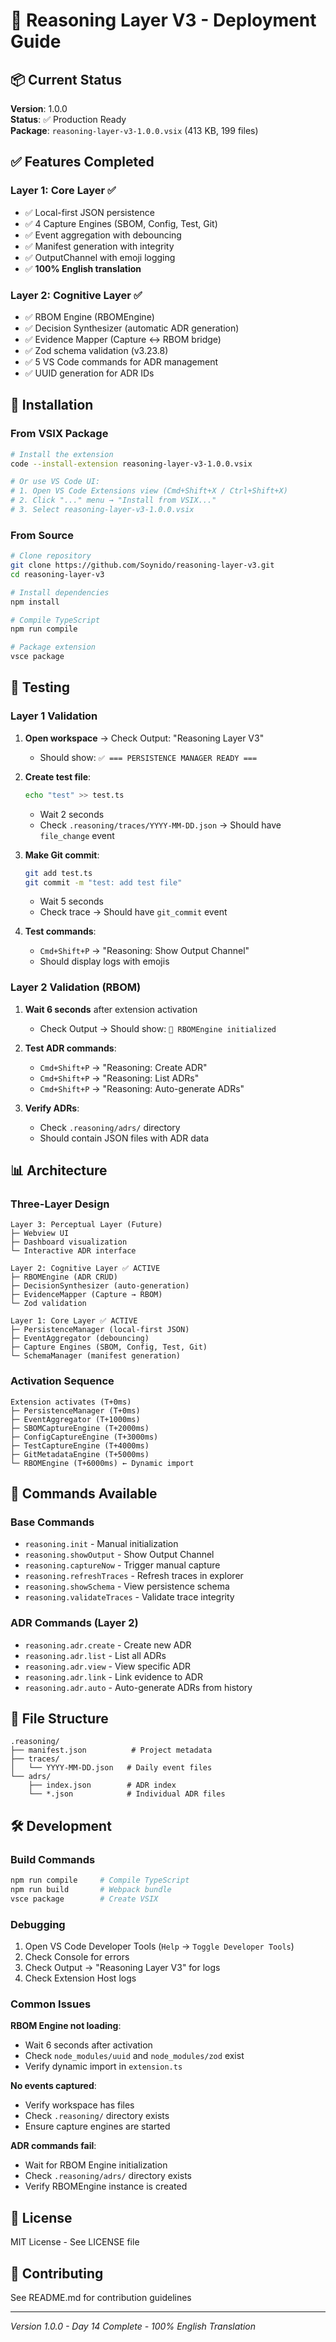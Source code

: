 # 🚀 Reasoning Layer V3 - Deployment Guide

## 📦 Current Status

**Version**: 1.0.0  
**Status**: ✅ Production Ready  
**Package**: `reasoning-layer-v3-1.0.0.vsix` (413 KB, 199 files)

## ✅ Features Completed

### Layer 1: Core Layer ✅
- ✅ Local-first JSON persistence
- ✅ 4 Capture Engines (SBOM, Config, Test, Git)
- ✅ Event aggregation with debouncing
- ✅ Manifest generation with integrity
- ✅ OutputChannel with emoji logging
- ✅ **100% English translation**

### Layer 2: Cognitive Layer ✅
- ✅ RBOM Engine (RBOMEngine)
- ✅ Decision Synthesizer (automatic ADR generation)
- ✅ Evidence Mapper (Capture ↔ RBOM bridge)
- ✅ Zod schema validation (v3.23.8)
- ✅ 5 VS Code commands for ADR management
- ✅ UUID generation for ADR IDs

## 🎯 Installation

### From VSIX Package

```bash
# Install the extension
code --install-extension reasoning-layer-v3-1.0.0.vsix

# Or use VS Code UI:
# 1. Open VS Code Extensions view (Cmd+Shift+X / Ctrl+Shift+X)
# 2. Click "..." menu → "Install from VSIX..."
# 3. Select reasoning-layer-v3-1.0.0.vsix
```

### From Source

```bash
# Clone repository
git clone https://github.com/Soynido/reasoning-layer-v3.git
cd reasoning-layer-v3

# Install dependencies
npm install

# Compile TypeScript
npm run compile

# Package extension
vsce package
```

## 🧪 Testing

### Layer 1 Validation

1. **Open workspace** → Check Output: "Reasoning Layer V3"
   - Should show: `✅ === PERSISTENCE MANAGER READY ===`

2. **Create test file**:
   ```bash
   echo "test" >> test.ts
   ```
   - Wait 2 seconds
   - Check `.reasoning/traces/YYYY-MM-DD.json` → Should have `file_change` event

3. **Make Git commit**:
   ```bash
   git add test.ts
   git commit -m "test: add test file"
   ```
   - Wait 5 seconds
   - Check trace → Should have `git_commit` event

4. **Test commands**:
   - `Cmd+Shift+P` → "Reasoning: Show Output Channel"
   - Should display logs with emojis

### Layer 2 Validation (RBOM)

1. **Wait 6 seconds** after extension activation
   - Check Output → Should show: `🧠 RBOMEngine initialized`

2. **Test ADR commands**:
   - `Cmd+Shift+P` → "Reasoning: Create ADR"
   - `Cmd+Shift+P` → "Reasoning: List ADRs"
   - `Cmd+Shift+P` → "Reasoning: Auto-generate ADRs"

3. **Verify ADRs**:
   - Check `.reasoning/adrs/` directory
   - Should contain JSON files with ADR data

## 📊 Architecture

### Three-Layer Design

```
Layer 3: Perceptual Layer (Future)
├─ Webview UI
├─ Dashboard visualization
└─ Interactive ADR interface

Layer 2: Cognitive Layer ✅ ACTIVE
├─ RBOMEngine (ADR CRUD)
├─ DecisionSynthesizer (auto-generation)
├─ EvidenceMapper (Capture → RBOM)
└─ Zod validation

Layer 1: Core Layer ✅ ACTIVE
├─ PersistenceManager (local-first JSON)
├─ EventAggregator (debouncing)
├─ Capture Engines (SBOM, Config, Test, Git)
└─ SchemaManager (manifest generation)
```

### Activation Sequence

```
Extension activates (T+0ms)
├─ PersistenceManager (T+0ms)
├─ EventAggregator (T+1000ms)
├─ SBOMCaptureEngine (T+2000ms)
├─ ConfigCaptureEngine (T+3000ms)
├─ TestCaptureEngine (T+4000ms)
├─ GitMetadataEngine (T+5000ms)
└─ RBOMEngine (T+6000ms) ← Dynamic import
```

## 🔧 Commands Available

### Base Commands
- `reasoning.init` - Manual initialization
- `reasoning.showOutput` - Show Output Channel
- `reasoning.captureNow` - Trigger manual capture
- `reasoning.refreshTraces` - Refresh traces in explorer
- `reasoning.showSchema` - View persistence schema
- `reasoning.validateTraces` - Validate trace integrity

### ADR Commands (Layer 2)
- `reasoning.adr.create` - Create new ADR
- `reasoning.adr.list` - List all ADRs
- `reasoning.adr.view` - View specific ADR
- `reasoning.adr.link` - Link evidence to ADR
- `reasoning.adr.auto` - Auto-generate ADRs from history

## 📁 File Structure

```
.reasoning/
├── manifest.json          # Project metadata
├── traces/
│   └── YYYY-MM-DD.json   # Daily event files
└── adrs/
    ├── index.json        # ADR index
    └── *.json            # Individual ADR files
```

## 🛠️ Development

### Build Commands

```bash
npm run compile     # Compile TypeScript
npm run build       # Webpack bundle
vsce package        # Create VSIX
```

### Debugging

1. Open VS Code Developer Tools (`Help` → `Toggle Developer Tools`)
2. Check Console for errors
3. Check Output → "Reasoning Layer V3" for logs
4. Check Extension Host logs

### Common Issues

**RBOM Engine not loading**:
- Wait 6 seconds after activation
- Check `node_modules/uuid` and `node_modules/zod` exist
- Verify dynamic import in `extension.ts`

**No events captured**:
- Verify workspace has files
- Check `.reasoning/` directory exists
- Ensure capture engines are started

**ADR commands fail**:
- Wait for RBOM Engine initialization
- Check `.reasoning/adrs/` directory exists
- Verify RBOMEngine instance is created

## 📝 License

MIT License - See LICENSE file

## 🤝 Contributing

See README.md for contribution guidelines

---

*Version 1.0.0 - Day 14 Complete - 100% English Translation*
